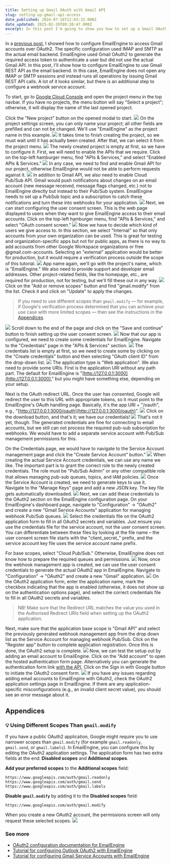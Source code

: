 ```yaml
---
title: Setting up Gmail OAuth with Gmail API
slug: setting-up-gmail-api-access
date_published: 2024-07-16T12:03:32.000Z
date_updated: 2025-02-26T09:20:47.000Z
excerpt: In this post I'm going to show you how to set up a Gmail OAuth2 application for Gmail API and to generate credentials to use with EmailEngine.
---
```


In a [previous post](__GHOST_URL__/setting-up-gmail-oauth2-for-imap-api/), I showed how to configure EmailEngine to access Gmail accounts over OAuth2. The specific configuration used IMAP and SMTP as the actual email backend. EmailEngine used Gmail OAuth2 to generate the required access token to authenticate a user but did not use the actual Gmail API. In this post, I'll show how to configure EmailEngine to use Gmail REST API as the email backend. In this case, EmailEngine does not open any IMAP or SMTP sessions and instead runs all operations by issuing Gmail REST API calls. A lot of it looks similar, but there is an additional step to configure a webhook service account.

To start, go to [Google Cloud Console](https://console.cloud.google.com/) and open the project menu in the top navbar. If you have no projects, the menu button will say "Select a project"; otherwise, it will display the name of the last opened project.

Click the "New project" button on the opened modal to start.
![](https://cldup.com/6V0B1AgnvU.gif)
On the project settings screen, you can only name your project; all other fields are prefilled and can not be changed. We'll use "EmailEngine" as the project name in this example.
![](https://cldup.com/owSQLNV1_5.gif)
It takes time to finish creating the project, so we must wait until it has actually been created. After that, we can select it from the project menu.
![](https://cldup.com/0B4b3JeP3t.gif)
The newly created project is empty at first, so we have to configure it. First, we will need to enable the APIs that we require. Click on the top-left hamburger menu, find "APIs & Services," and select "Enabled APIs & Services."
![](https://cldup.com/v3Flo-WBVG.gif)
In any case, we need to find and enable Gmail API for our project, otherwise EmailEngine would not be able to perform requests against it.
![](https://cldup.com/vz7Is1SAWe.gif)
In addition to Gmail API, we also need to enable Cloud Pub/Sub API. Gmail would push notifications about changes on an email account (new message received, message flags changed, etc.) not to EmailEngine directly but instead to their Pub/Sub system. EmailEngine needs to set up a PubSub topic and a subscription to catch these notifications and turn these into webhooks for your application.
![](https://cldup.com/KwfF06xSzN.gif)
Next, we can start configuring the user consent screen. This is the web page displayed to users when they want to give EmailEngine access to their email accounts. Click on the top-left hamburger menu, find "APIs & Services," and select "OAuth consent screen."
![](https://cldup.com/0h3kuzzsCN.gif)
Now we have to decide which kind of users we give access to. In this section, we select "Internal" so that only accounts from your own organization can be used. This is great for testing and organization-specific apps but not for public apps, as there is no way to add accounts from other Google Workspace organizations or free @gmail.com-accounts. Selecting an "external" application would be better for production, but it would require a verification process outside the scope of this tutorial.
![](https://cldup.com/mT6n2spEgt.gif)
App name again, we'll go with the project's name, which is "EmailEngine." We also need to provide support and developer email addresses. Other project-related fields, like the homepage, etc., are required for production, not for testing, but we'll fill these out in any way.
![](https://cldup.com/FIRIMzunwz.gif)
Click on the "Add or remove scopes" button and find "gmail.modify" from the list. Check it and click on "Update" to apply the changes.

> If you need to use different scopes than `gmail.modify` — for example, if Google's verification process determined that you can achieve your use case with more limited scopes — then see the instructions in the [Appendices](#appendices).

![](https://cldup.com/BONjtoR9p6.gif)
Scroll down to the end of the page and click on the "Save and continue" button to finish setting up the user consent screen.
![](https://cldup.com/THYy7q5W6Z.gif)
Now that our app is configured, we need to create some credentials for EmailEngine. Navigate to the "Credentials" page in the "APIs & Services" section.
![](https://cldup.com/7bDFveWih1.gif)
The credentials list is empty at first, so we need to create some by clicking on the "Create credentials" button and then selecting "OAuth client ID" from the drop-down list.
![](https://cldup.com/dd27iNGkH0.gif)
The application type is "Web application". We also need to provide some URIs. First is the application URI without any path part. The default for EmailEngine is "[http://127.0.0.1:3000](http://127.0.0.1:3000)," but you might have something else, depending on your setup.

Next is the OAuth redirect URL. Once the user has consented, Google will redirect the user to this URL with appropriate tokens, so it must point to the EmailEngine's OAuth handling page. Basically, it's the app URI + "/oauth", e.g., "[http://127.0.0.1:3000/oauth](http://127.0.0.1:3000/oauth)".
![](https://cldup.com/5gMPcI0kJe.gif)
Click on the download button, and that's it; we have our credentials!
![](https://cldup.com/4UhRTwH9yL.gif)
That's not it yet, though. The generated credentials are fine for connecting to email accounts, but we still can not process the required pub-sub subscription for webhooks. We would have to add a separate service account with Pub/Sub management permissions for this.

On the Credentials page, we would have to navigate to the Service Account management page and click the "Create Service Account" button."
![](https://cldup.com/FztCvZP6it.gif)
When creating the actual Service Account credentials, we can use any name we like. The important part is to grant the correct role to the newly created credentials. The role must be "Pub/Sub Admin" or any other compatible role that allows managing pub-sub queues, topics, and IAM policies.
![](https://cldup.com/M5HVdcmnY8.gif)
Once the Service Account is created, we need to generate keys to use it. Navigate to the "Manage Keys" page and add a new JSON key. The key file gets automatically downloaded.
![](https://cldup.com/VtJcozUfxY.gif)
Next, we can add these credentials to the OAuth2 section on the EmailEngine configuration page. On your EmailEngine's dashboard page, navigate to "Configuration" → "OAuth2" and create a new "Gmail Service Accounts" application for managing webhook Pub/Sub queues.
![](https://cldup.com/YvOpC3QjWZ.gif)
Select the credentials file on the OAuth2 application form to fill in all OAuth2 secrets and variables. Just ensure you use the credentials file for the service account, not the user consent screen. You can differentiate between these files by looking at the file name – the user consent screen file starts with the "client_secret_" prefix, and the service account key file uses the service account name prefix.

For base scopes, select "Cloud Pub/Sub." Otherwise, EmailEngine does not know how to prepare the required queues and permissions.
![](https://cldup.com/OfoPs4TldB.gif)
Now, once the webhook management app is created, we can use the user consent credentials to generate the actual OAuth2 app in EmailEngine. Navigate to "Configuration" → "OAuth2" and create a new "Gmail" application.
![](https://cldup.com/cJspELPMDV.gif)
On the OAuth2 application form, enter the application name, mark the checkbox indicating that the app is enabled (otherwise, it does not show up on the authentication options page), and select the correct credentials file to fill in all OAuth2 secrets and variables.

> NB! Make sure that the Redirect URL matches the value you used in the Authorised Redirect URIs field when setting up the OAuth2 application.

Next, make sure that the application base scope is "Gmail API" and select the previously generated webhook management app from the drop down list as the Service Account for managing webhook Pub/Sub. Click on the "Register app" button to complete application registration. Once this is done, the OAuth2 setup is complete.
![](https://cldup.com/vj8qeSQt6D.gif)
Now, we can test the setup out by adding an email account to EmailEngine. Click on the "Add account" to open the hosted authentication form page. Alternatively you can generate the authentication form link [with the API](https://api.emailengine.app/#operation/postV1AuthenticationForm). Click on the Sign in with Google button to initiate the OAuth2 consent form.
![](https://cldup.com/5OA36VmtxU.gif)
If you have any issues regarding adding email accounts to EmailEngine with OAuth2, check the OAuth2 application settings page in EmailEngine. If there are any application-specific misconfigurations (e.g., an invalid client secret value), you should see an error message about it.

## Appendices

### 💡 Using Different Scopes Than `gmail.modify`

If you have a public OAuth2 application, Google might require you to use narrower scopes than `gmail.modify` (for example `gmail.readonly`, `gmail.send`, or `gmail.labels`). In EmailEngine, you can configure this by editing the OAuth2 application settings. The application form has two extra fields at the end: **Disabled scopes** and **Additional scopes**.

**Add your preferred scopes** to the **Additional scopes** field:

    https://www.googleapis.com/auth/gmail.readonly
    https://www.googleapis.com/auth/gmail.send
    https://www.googleapis.com/auth/gmail.labels
    

**Disable `gmail.modify`** by adding it to the **Disabled scopes** field:

    https://www.googleapis.com/auth/gmail.modify
    

When you create a new OAuth2 account, the permissions screen will only request these selected scopes.
![](__GHOST_URL__/content/images/2025/02/Screenshot-2025-02-25-at-10.12.54.png)
### See more

- [OAuth2 configuration documentation for EmailEngine](https://emailengine.app/oauth2-configuration)
- [Tutorial for configuring Outlook OAuth2 with EmailEngine](__GHOST_URL__/setting-up-oauth2-with-outlook/)
- [Tutorial for configuring Gmail Service Accounts with EmailEngine](__GHOST_URL__/gmail-oauth-service-accounts/)
